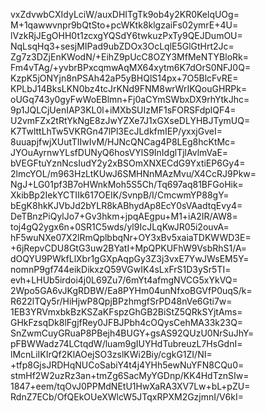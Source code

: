 vxZdvwbCXIdyLciW/auxDHITgTk9ob4y2KR0KelqUOg=
M+1qawwvnpr9bQtSto+pcWKtk8klgzaiFs02ymrE+4U=
lVzkRjJEgOHH0t1zcxgYQSdY6twkuzPxTy9QEJDumOU=
NqLsqHq3+sesjMIPad9ubZDOx3OcLqlE5GlGtHrt2Jc=
Zg7z3DZjEnKWodN/+EihZ9pUcC8OZY3MfMeNTYBloRk=
Fm4vTAg/+yvbrBPxcqmwAqMX64xytm6K7dOrS0NFJ0Q=
KzpK5jONYjn8nPSAh42aP5yBHQlS14px+7O5BlcFvRE=
KPLbJ14BksLKN0bz4tcJrKNd9FNM8wrWrIKQouGHRPk=
oUGq743y0gyFwWoEBlmn+Fj0aCYmSWbxDX9rhYtkJhc=
9p1JQLCjUenIAP3KL0l+iMXbSUIzMF1sFORSFdplQF4=
U2vmFZx2tRtYkNgE8zJwYZXe7J1xGXseDLYHBJTymUQ=
K7TwlttLhTw5VKRGn47lPl3EcJLdkfmIEP/yxxjGveI=
8uuapjfwjXUutTIIwIvM/HJNcQNCag4P8LEg8hcKtMc=
JYOuAyrnwYLsfDUNyQ6hosVYlS9InIdglTjlAvlmVaE=
bVEGFtuYznNcsIudY2y2xBSOmXNXECdG9YxtiEP6Gy4=
2lmcYOL/m963HzLtKUwJ6SMHNnMAzMvu/X4CcRJ9Pkw=
NgJ+LG01pf3B7oHWnkMoh5S5Ch/Tq697aq81BFGoHik=
XkibBp2IekYCTIIk617OEIK/SvnpB/I/CmcwmYP88gY=
bEgK8hkKJVbJd2bYLR8kABhydAp8EcY0sVAadtqEvy4=
DeTBnzPiQylJo7+Gv3hkm+jpqAEgpu+M1+iA2IR/AW8=
toj4gQ2ygx6n+0SR1C5wds/yl9IcJLqKwJR05i2ouvA=
hF5wuNXe07X2lRmQplbbqNr+OY3xBv5xaiaTDKWWD3E=
+6jRepvCDU8GtG3uw2BYatI+MpQPKUFhW9VsbRhS1/A=
dOQYU9PWkfLlXbr1gGXpAqpGy3Z3j3vxE7YwJWsEM5Y=
nomnP9gf744eikDikxzQ59VGwIK4sLxFrS1D3ySr5TI=
evh+LHUb5irdoi4j0L69Zu7/6mYt4afmgNVCG5xYkVQ=
2Wpo5GA6vJKgRDBW/Ea8PYHm04unNfxoBGVfP0uqS/k=
R622lTQy5r/HiHjwP8QpjBPzhmgfSrPD48nVe6Gti7w=
1EB3YRVmxbkBzKSZaKFspzGhGB2BiStZ5QRkSYjtAms=
GHkFzsqDk8lFgjfRey0JFBJPbh4cOQysCehMA33k23Q=
SnZwmCuyGRuaP8PBejh4BUGY+gsAS92QUzU0NrSuJhY=
pFBWWadz74LCtqdW/luam9gIUYHdTubreuzL7HsGdnI=
lMcnLiIKIrQf2KlAOejSO3zslKWi2Biy/cgkG1ZI/NI=
+tfp8GjsJRDHqNUCoSabiY4t4j4YHh5ewNuYFN8CQu0=
stmHf2W2uzRz3an+tmZg6SacMyYGDnp/KK4HdTznSIw=
1847+eem/tqOvJ0PPMdNEtU1HwXaRA3XV7Lw+bL+pZU=
RdnZ7ECb/OfQEkOUeXWlcW5JTqxRPXM2GzjmnI/V6kI=
